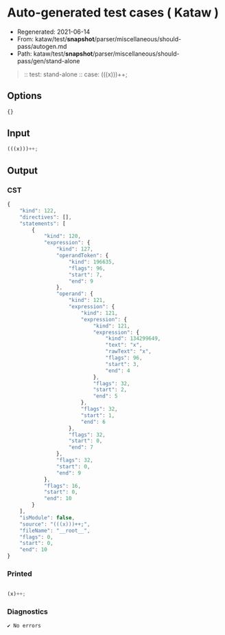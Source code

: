 # Auto-generated test cases ( Kataw )
- Regenerated: 2021-06-14
- From: kataw/test/__snapshot__/parser/miscellaneous/should-pass/autogen.md
- Path: kataw/test/__snapshot__/parser/miscellaneous/should-pass/gen/stand-alone
> :: test: stand-alone
> :: case: (((x)))++;
## Options

`````js
{}
`````
## Input

`````js
(((x)))++;
`````
## Output

### CST

```javascript
{
    "kind": 122,
    "directives": [],
    "statements": [
        {
            "kind": 120,
            "expression": {
                "kind": 127,
                "operandToken": {
                    "kind": 196635,
                    "flags": 96,
                    "start": 7,
                    "end": 9
                },
                "operand": {
                    "kind": 121,
                    "expression": {
                        "kind": 121,
                        "expression": {
                            "kind": 121,
                            "expression": {
                                "kind": 134299649,
                                "text": "x",
                                "rawText": "x",
                                "flags": 96,
                                "start": 3,
                                "end": 4
                            },
                            "flags": 32,
                            "start": 2,
                            "end": 5
                        },
                        "flags": 32,
                        "start": 1,
                        "end": 6
                    },
                    "flags": 32,
                    "start": 0,
                    "end": 7
                },
                "flags": 32,
                "start": 0,
                "end": 9
            },
            "flags": 16,
            "start": 0,
            "end": 10
        }
    ],
    "isModule": false,
    "source": "(((x)))++;",
    "fileName": "__root__",
    "flags": 0,
    "start": 0,
    "end": 10
}
```

### Printed

```javascript

(x)++;
```

### Diagnostics

```javascript
✔ No errors
```

